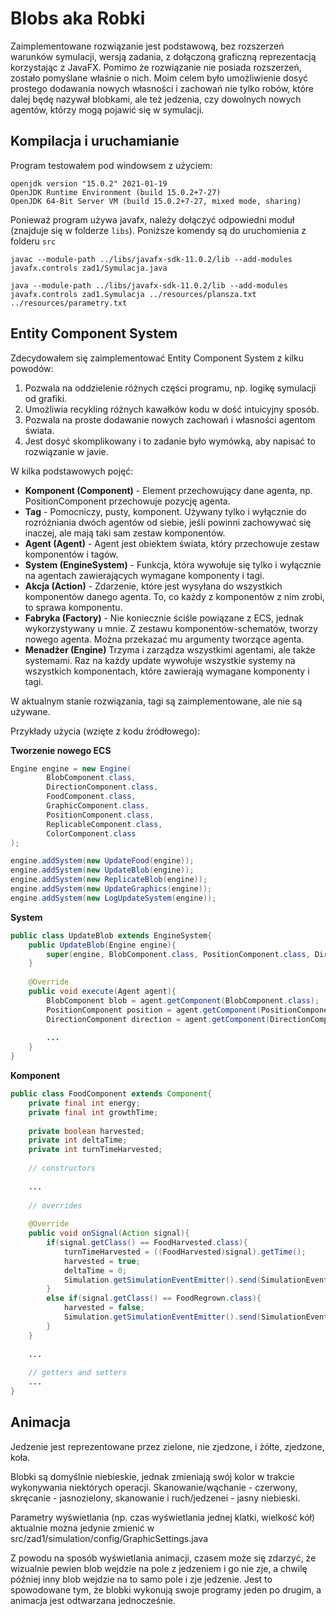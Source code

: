 # Blobs aka Robki

Zaimplementowane rozwiązanie jest podstawową, bez rozszerzeń warunków symulacji, wersją
zadania, z dołączoną graficzną reprezentacją korzystając z JavaFX. Pomimo że rozwiązanie
nie posiada rozszerzeń, zostało pomyślane właśnie o nich. Moim celem było umożliwienie
dosyć prostego dodawania nowych własności i zachowań nie tylko robów, które dalej będę
nazywał blobkami, ale też jedzenia, czy dowolnych nowych agentów, którzy mogą pojawić się
w symulacji.

## Kompilacja i uruchamianie

Program testowałem pod windowsem z użyciem:

```
openjdk version "15.0.2" 2021-01-19
OpenJDK Runtime Environment (build 15.0.2+7-27)
OpenJDK 64-Bit Server VM (build 15.0.2+7-27, mixed mode, sharing)

```

Ponieważ program używa javafx, należy dołączyć odpowiedni moduł (znajduje się w
folderze ```libs```). Poniższe komendy są do uruchomienia z folderu ```src```

```
javac --module-path ../libs/javafx-sdk-11.0.2/lib --add-modules javafx.controls zad1/Symulacja.java
```

```
java --module-path ../libs/javafx-sdk-11.0.2/lib --add-modules javafx.controls zad1.Symulacja ../resources/plansza.txt ../resources/parametry.txt
```

## Entity Component System

Zdecydowałem się zaimplementować Entity Component System z kilku powodów:

1. Pozwala na oddzielenie różnych części programu, np. logikę symulacji od grafiki.
2. Umożliwia recykling różnych kawałków kodu w dość intuicyjny sposób.
3. Pozwala na proste dodawanie nowych zachowań i własności agentom świata.
4. Jest dosyć skomplikowany i to zadanie było wymówką, aby napisać to rozwiązanie w javie.

W kilka podstawowych pojęć:

- **Komponent (Component)** - Element przechowujący dane agenta, np. PositionComponent
  przechowuje pozycję agenta.
- **Tag** - Pomocniczy, pusty, komponent. Używany tylko i wyłącznie do rozróżniania dwóch
  agentów od siebie, jeśli powinni zachowywać się inaczej, ale mają taki sam zestaw
  komponentów.
- **Agent (Agent)** - Agent jest obiektem świata, który przechowuje zestaw komponentów i
  tagów.
- **System (EngineSystem)** - Funkcja, która wywołuje się tylko i wyłącznie na agentach
  zawierających wymagane komponenty i tagi.
- **Akcja (Action)** - Zdarzenie, które jest wysyłana do wszystkich komponentów danego
  agenta. To, co każdy z komponentów z nim zrobi, to sprawa komponentu.
- **Fabryka (Factory)** - Nie koniecznie ściśle powiązane z ECS, jednak wykorzystywany u
  mnie. Z zestawu komponentów-schematów, tworzy nowego agenta. Można przekazać mu
  argumenty tworzące agenta.
- **Menadżer (Engine)** Trzyma i zarządza wszystkimi agentami, ale także systemami. Raz na
  każdy update wywołuje wszystkie systemy na wszystkich komponentach, które zawierają
  wymagane komponenty i tagi.

W aktualnym stanie rozwiązania, tagi są zaimplementowane, ale nie są używane.

Przykłady użycia (wzięte z kodu źródłowego):

**Tworzenie nowego ECS**

```java
Engine engine = new Engine(
        BlobComponent.class,
        DirectionComponent.class,
        FoodComponent.class,
        GraphicComponent.class,
        PositionComponent.class,
        ReplicableComponent.class,
        ColorComponent.class
);

engine.addSystem(new UpdateFood(engine));
engine.addSystem(new UpdateBlob(engine));
engine.addSystem(new ReplicateBlob(engine));
engine.addSystem(new UpdateGraphics(engine));
engine.addSystem(new LogUpdateSystem(engine));
```

**System**

```java
public class UpdateBlob extends EngineSystem{
	public UpdateBlob(Engine engine){
		super(engine, BlobComponent.class, PositionComponent.class, DirectionComponent.class);
	}
	
	@Override
	public void execute(Agent agent){
		BlobComponent blob = agent.getComponent(BlobComponent.class);
		PositionComponent position = agent.getComponent(PositionComponent.class);
		DirectionComponent direction = agent.getComponent(DirectionComponent.class);
		
		...
	}
}
```

**Komponent**

```java
public class FoodComponent extends Component{
	private final int energy;
	private final int growthTime;
	
	private boolean harvested;
	private int deltaTime;
	private int turnTimeHarvested;
	
	// constructors
	
	...
  
	// overrides
	
	@Override
	public void onSignal(Action signal){
		if(signal.getClass() == FoodHarvested.class){
			turnTimeHarvested = ((FoodHarvested)signal).getTime();
			harvested = true;
			deltaTime = 0;
			Simulation.getSimulationEventEmitter().send(SimulationEvent.foodHarvested());
		}
		else if(signal.getClass() == FoodRegrown.class){
			harvested = false;
			Simulation.getSimulationEventEmitter().send(SimulationEvent.foodRegrown());
		}
	}
	
	...
	
	// getters and setters
	...
}
```

## Animacja

Jedzenie jest reprezentowane przez zielone, nie zjedzone, i żółte, zjedzone, koła.

Blobki są domyślnie niebieskie, jednak zmieniają swój kolor w trakcie wykonywania
niektórych operacji. Skanowanie/wąchanie - czerwony, skręcanie - jasnozielony, skanowanie
i ruch/jedzenei - jasny niebieski.

Parametry wyświetlania (np. czas wyświetlania jednej klatki, wielkość kół) aktualnie można
jedynie zmienić w src/zad1/simulation/config/GraphicSettings.java

Z powodu na sposób wyświetlania animacji, czasem może się zdarzyć, że wizualnie pewien
blob wejdzie na pole z jedzeniem i go nie zje, a chwilę później inny blob wejdzie na to
samo pole i zje jedzenie. Jest to spowodowane tym, że blobki wykonują swoje programy jeden
po drugim, a animacja jest odtwarzana jednocześnie.